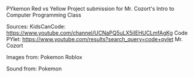 PYkemon Red vs Yellow
Project submission for Mr. Cozort's Intro to Computer Programming Class

Sources:
KidsCanCode: https://www.youtube.com/channel/UCNaPQ5uLX5iIEHUCLmfAgKg
Code PYlet: https://www.youtube.com/results?search_query=code+pylet
Mr. Cozort

Images from:
Pokemon
Roblox

Sound from:
Pokemon
